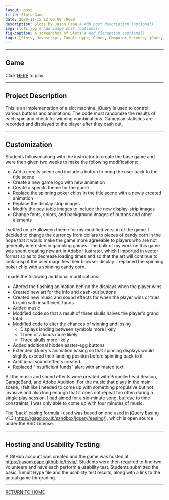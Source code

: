 ```yaml
---
layout: post
title: Slots Game
date: 2020-11-15 12:00:00 -0600
description: Slots by Jason Pape # Add post description (optional)
img: slots.jpg # Add image post (optional)
fig-caption: A screenshot of Slots # Add figcaption (optional)
tags: [Slots, Javascript, Tumult Hype, Games, Computer Science, jQuery, Halloween]
---
```


----
## Game
Click <a href="https://jasonkpape.github.io/slots/" target="_blank">HERE</a> to play.

----
## Project Description
This is an implementation of a slot machine. jQuery is used to control various buttons and animations. The code must randomize the results of each spin and check for winning combinations. Gameplay statistics are recorded and displayed to the player after they cash out.

----
## Customization
Students followed along with the instructor to create the base game and were then given two weeks to make the following modifications:

* Add a credits scene and include a button to bring the user back to the title scene
* Create a new game logo with new animation
* Create a specifc theme for the game
* Replace the spinning poker chips in the title scene with a newly created animation
* Replace the display strip images
* Modify the pay-table images to include the new display-strip images
* Change fonts, colors, and background images of buttons and other elements

I settled on a Halloween theme for my modified version of the game. I decided to change the currency from dollars to pieces of candy corn in the hope that it would make the game more agreeable to players who are not generally interested in gambling games. The bulk of my work on this game was spent creating new art in Adobe Illustrator, which I imported in vector format so as to decrease loading times and so that the art will continue to look crisp if the user magnifies their browser display. I replaced the spinning poker chip with a spinning candy corn.

I made the following additional modifications:

* Altered the flashing animation behind the displays when the player wins
* Created new art for the info and cash-out buttons
* Created new music and sound effects for when the player wins or tries to spin with insufficient funds
* Added music
* Modified code so that a result of three skulls halves the player's grand total
* Modified code to alter the chances of winning and losing
  * Displays landing between symbols more likely
  * Three of a kinds more likely
  * Three skulls more likely
* Added additional hidden easter-egg buttons
* Extended jQuery's animation easing so that spinning displays would slightly exceed their landing position before spinning back to it
* Additional sound effects created
* Replaced "Insufficient funds" alert with animated text

All the music and sound effects were created with Propellerhead Reason, GarageBand, and Adobe Audition. For the music that plays in the main scene, I felt like I needed to come up with something propulsive but not invasive and also long enough that it does not repeat too often during a single play session. I had aimed for a six-minute song, but due to time constraints, I was only able to come up with four minutes of music.

The 'back' easing formula I used was based on one used in jQuery Easing v1.3 (https://gsgd.co.uk/sandbox/jquery/easing/), which is open source under the BSD License.


----
## Hosting and Usability Testing
 A GitHub account was created and the game was hosted at <a href="https://jasonkpape.github.io/trivia/" target="_blank">https://jasonkpape.github.io/trivia/</a>. Students were then required to find two volunteers and have each perform a usability test. Students submitted the basic Tumult Hype file and the usability test results, along with a link to the actual game for grading.

----
[RETURN TO HOME](https://jasonkpape.github.io/jekyll-portfolio/)
